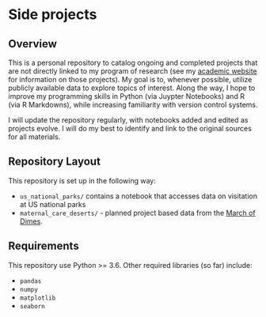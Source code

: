 # Side projects
 
## Overview
This is a personal repository to catalog ongoing and completed projects that are not directly linked to my program of research (see my [academic website](brendanostlund.com) for information on those projects). My goal is to, whenever possible, utilize publicly available data to explore topics of interest. Along the way, I hope to improve my programming skills in Python (via Juypter Notebooks) and R (via R Markdowns), while increasing familiarity with version control systems. 

I will update the repository regularly, with notebooks added and edited as projects evolve. I will do my best to identify and link to the original sources for all materials.

## Repository Layout
This repository is set up in the following way:

- `us_national_parks/` contains a notebook that accesses data on visitation at US national parks
- `maternal_care_deserts/` - planned project based data from the [March of Dimes](https://www.marchofdimes.org/peristats/data?reg=99&top=23&slev=4&sreg=11).

## Requirements
This repository use Python >= 3.6. Other required libraries (so far) include:
- `pandas`
- `numpy`
- `matplotlib`
- `seaborn`

